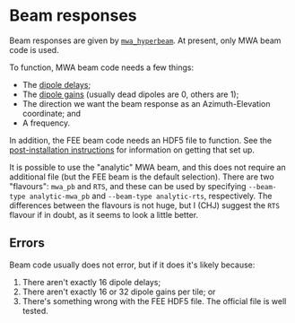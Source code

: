 # Beam responses

Beam responses are given by
[`mwa_hyperbeam`](https://github.com/MWATelescope/mwa_hyperbeam). At present,
only MWA beam code is used.

To function, MWA beam code needs a few things:

- The [dipole delays](mwa/delays.md);
- The [dipole gains](mwa/dead_dipoles.md) (usually dead dipoles are 0, others are 1);
- The direction we want the beam response as an Azimuth-Elevation coordinate; and
- A frequency.

In addition, the FEE beam code needs an HDF5 file to function. See the
[post-installation instructions](../installation/post.md) for information on
getting that set up.

It is possible to use the "analytic" MWA beam, and this does not require an
additional file (but the FEE beam is the default selection). There are two
"flavours": `mwa_pb` and `RTS`, and these can be used by specifying `--beam-type
analytic-mwa_pb` and `--beam-type analytic-rts`, respectively. The differences
between the flavours is not huge, but I (CHJ) suggest the `RTS` flavour if in
doubt, as it seems to look a little better.

## Errors

Beam code usually does not error, but if it does it's likely because:

1. There aren't exactly 16 dipole delays;
2. There aren't exactly 16 or 32 dipole gains per tile; or
3. There's something wrong with the FEE HDF5 file. The official file is well
   tested.
